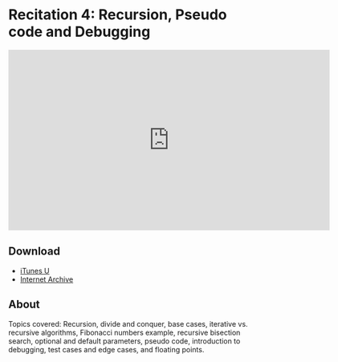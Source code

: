 # Recitation 4: Recursion, Pseudo code and Debugging

<iframe width="640" height="360" src="http://www.youtube.com/embed/7BpomdjZ_Os?feature=player_detailpage" frameborder="0" allowfullscreen></iframe>

## Download

- [iTunes U](http://itunes.apple.com/us/itunes-u/recitation-4-recursion-pseudo/id499270153?i=110101547)
- [Internet Archive](http://www.archive.org/download/MIT6.00SCS11/MIT6_00SCS11_rec04_300k.mp4)

## About

Topics covered: Recursion, divide and conquer, base cases, iterative vs. recursive algorithms, Fibonacci numbers example, recursive bisection search, optional and default parameters, pseudo code, introduction to debugging, test cases and edge cases, and floating points.


